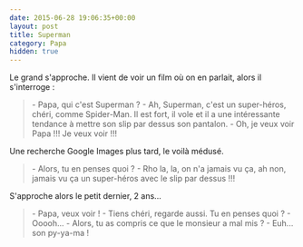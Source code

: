 ```yaml
---
date: 2015-06-28 19:06:35+00:00
layout: post
title: Superman
category: Papa
hidden: true
---
```


Le grand s'approche. Il vient de voir un film où on en parlait, alors il s'interroge :

> \- Papa, qui c'est Superman ?
> \- Ah, Superman, c'est un super-héros, chéri, comme Spider-Man. Il est fort, il vole et il a une intéressante tendance à mettre son slip par dessus son pantalon.
> \- Oh, je veux voir Papa !!! Je veux voir !!!

<!-- more -->

Une recherche Google Images plus tard, le voilà médusé.

> \- Alors, tu en penses quoi ?
> \- Rho la, la, on n'a jamais vu ça, ah non, jamais vu ça un super-héros avec le slip par dessus !!!

S'approche alors le petit dernier, 2 ans...

> \- Papa, veux voir !
> \- Tiens chéri, regarde aussi. Tu en penses quoi ?
> \- Ooooh...
> \- Alors, tu as compris ce que le monsieur a mal mis ?
> \- Euh... son py-ya-ma !
